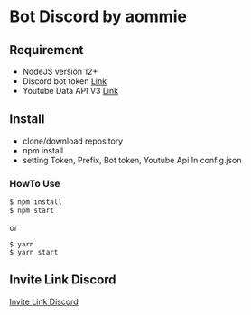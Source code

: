 # Bot Discord by aommie
## Requirement
* NodeJS version 12+
* Discord bot token [Link](https://discord.com/developers/applications)
* Youtube Data API V3 [Link](https://developers.google.com/youtube/v3)

## Install
* clone/download repository 
* npm install 
* setting Token, Prefix, Bot token, Youtube Api In config.json 

### HowTo Use

```bash
$ npm install
$ npm start
```
or
```
$ yarn
$ yarn start
```
## Invite Link Discord 

[Invite Link Discord](https://discord.com/oauth2/authorize?client_id=718169475777822841&scope=bot&permissions=8)
